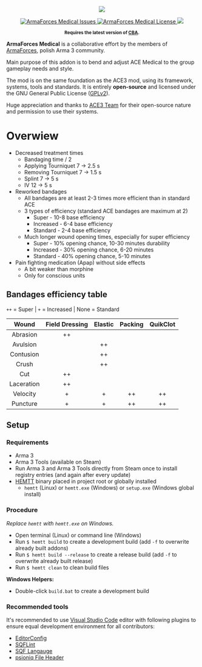 <p align="center">
    <img src="https://avatars2.githubusercontent.com/u/50863181">
</p>
<p align="center">
    <a href="https://github.com/ArmaForces/Medical/issues">
        <img src="https://img.shields.io/github/issues-raw/ArmaForces/Medical.svg?label=Issues" alt="ArmaForces Medical Issues">
    </a>
    <a href="https://github.com/ArmaForces/Medical/blob/master/LICENSE">
        <img src="https://img.shields.io/badge/License-GPLv2-red.svg" alt="ArmaForces Medical License">
    </a>
    <a href="https://github.com/ArmaForces/Medical/actions">
        <img src="https://github.com/ArmaForces/Medical/workflows/Arma/badge.svg">
    </a>
</p>
<p align="center"><sup><strong>Requires the latest version of <a href="https://github.com/CBATeam/CBA_A3/releases/latest">CBA</a>.</strong></sup></p>

**ArmaForces Medical** is a collaborative effort by the members of <a href="https//armaforces.com/">ArmaForces</a>, polish Arma 3 community.

Main purpose of this addon is to bend and adjust ACE Medical to the group gameplay needs and style.

The mod is on the same foundation as the ACE3 mod, using its framework, systems, tools and standards. It is entirely **open-source** and licensed under the GNU General Public License ([GPLv2](https://github.com/ArmaForces/Mods/blob/master/LICENSE)).

Huge appreciation and thanks to [ACE3 Team](http://ace3mod.com/team.html) for their open-source nature and permission to use their systems.

# Overwiew

- Decreased treatment times
  - Bandaging time / 2
  - Applying Tourniquet 7 -> 2.5 s
  - Removing Tourniquet 7 -> 1.5 s
  - Splint 7 -> 5 s
  - IV 12 -> 5 s
- Reworked bandages
  - All bandages are at least 2-3 times more efficient than in standard ACE
  - 3 types of efficiency (standard ACE bandages are maximum at 2)
    - Super - 10-8 base efficiency
    - Increased - 6-4 base efficiency
    - Standard - 2-4 base efficiency
  - Much longer wound opening times, especially for super efficiency
    - Super - 10% opening chance, 10-30 minutes durability
    - Increased - 30% opening chance, 6-20 minutes
    - Standard - 40% opening chance, 5-10 minutes
- Pain fighting medication (Apap) without side effects
  - A bit weaker than morphine
  - Only for conscious units

## Bandages efficiency table

`++` = Super | `+` = Increased | None = Standard

|    Wound   | Field Dressing | Elastic | Packing | QuikClot |
|:----------:|:--------------:|:-------:|:-------:|:--------:|
|  Abrasion  |       ++       |         |         |          |
|  Avulsion  |                |    ++   |         |          |
|  Contusion |                |    ++   |         |          |
|    Crush   |                |    ++   |         |          |
|     Cut    |       ++       |         |         |          |
| Laceration |       ++       |         |         |          |
|  Velocity  |        +       |    +    |    ++   |    ++    |
|  Puncture  |        +       |    +    |    ++   |    ++    |

## Setup

### Requirements

- Arma 3
- Arma 3 Tools (available on Steam)
- Run Arma 3 and Arma 3 Tools directly from Steam once to install registry entries (and again after every update)
- [HEMTT](https://github.com/synixebrett/HEMTT) binary placed in project root or globally installed
  - `hemtt` (Linux) or `hemtt.exe` (Windows) or `setup.exe` (Windows global install)

### Procedure

_Replace `hemtt` with `hemtt.exe` on Windows._

- Open terminal (Linux) or command line (Windows)
- Run `$ hemtt build` to create a development build (add `-f` to overwrite already built addons)
- Run `$ hemtt build --release` to create a release build (add `-f` to overwrite already built release)
- Run `$ hemtt clean` to clean build files

**Windows Helpers:**

- Double-click `build.bat` to create a development build

### Recommended tools

It's recommended to use [Visual Studio Code](https://) editor with following plugins to ensure equal development environment for all contributors:

- [EditorConfig](https://marketplace.visualstudio.com/items?itemName=EditorConfig.EditorConfig)
- [SQFLint](https://marketplace.visualstudio.com/items?itemName=skacekachna.sqflint)
- [SQF Langauge](https://marketplace.visualstudio.com/items?itemName=Armitxes.sqf)
- [psioniq File Header](https://marketplace.visualstudio.com/items?itemName=psioniq.psi-header)
